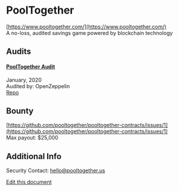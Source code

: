 
# PoolTogether
  
[https://www.pooltogether.com/](https://www.pooltogether.com/)<br>
A no-loss, audited savings game powered by blockchain technology


## Audits



#### [PoolTogether Audit](https://blog.openzeppelin.com/pooltogether-audit/)

January, 2020<br>
Audited by: OpenZeppelin<br>
[Repo](https://github.com/pooltogether/pooltogether-contracts/tree/78ac6863f4616269f7d04a0ddd1d60bdfc454937)
      

  

## Bounty

[https://github.com/pooltogether/pooltogether-contracts/issues/1](https://github.com/pooltogether/pooltogether-contracts/issues/1)<br>
Max payout: $25,000


## Additional Info

Security Contact: hello@pooltogether.us


[Edit this document](https://github.com/ConsenSys/blockchainSecurityDB/blob/master/projects/pooltogether.json)